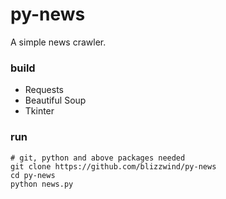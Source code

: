 # py-news
A simple news crawler.

### build
- Requests
- Beautiful Soup
- Tkinter

### run
```
# git, python and above packages needed
git clone https://github.com/blizzwind/py-news
cd py-news
python news.py
```
